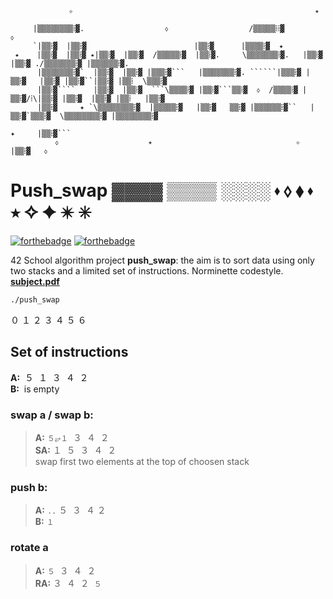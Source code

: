 ```

             ✧                                                      ✴

     |▒▒▒▒▒▒▒▒ⵂ▓.                  ⬨                  /▒▒▒▒▒ⵂⵂ▓                  ⬨
     `|▒▒ⵂ▓  |▒▒ⵂ▓                        |▒▒ⵂ▓      |▒▒▒▒ⵂ▓  ✦
 ⭑    |▒▒ⵂ▓  |▒▒ⵂ▓ ⭑|▒▒ⵂ▓  |▒▒ⵂ▓  /▒▒▒▒▒ⵂ▓  |▒▒ⵂ▓.     \▒▒▒▒▒▒▒ⵂ▓.   |▒▒ⵂ▓    |▒▒ⵂ▓ ./▒▒▒▒▒▒▒ⵂ▓ |▒▒▒▒▒▒ⵂ▓. 
      |▒▒▒▒▒▒▒ⵂ▓`  |▒▒ⵂ▓  |▒▒ⵂ▓ |▒▒▒ⵂ▓```   |▒▒▒▒▒▒▒ⵂ▓. ``````|▒▒▒ⵂ▓ |▒▒ⵂ▓   |▒▒ⵂ▓ |▒▒ⵂ▓``|▒▒ⵂ▓ |▒▒ⵂ  \▒▒▒ⵂ▓ 
      |▒▒ⵂ▓````    |▒▒ⵂ▓  |▒▒ⵂ▓  ```\▒▒▒▒ⵂ▓ |▒▒ⵂ▓```▒▒ⵂ▓  ⬨  /▒▒▒▒ⵂ▓ |▒▒ⵂ▓/ⵂ\|▒▒ⵂ▓ |▒▒ⵂ▓  |▒▒ⵂ▓ |▒▒ⵂ   |▒▒ⵂ▓ 
      |▒▒ⵂ▓     ✦ `\▒▒▒▒▒▒▒▒ⵂ▓  |▒▒▒▒▒ⵂ▓   |▒▒ⵂ▓   ▒▒ⵂ▓ |▒▒▒▒▒▒ⵂ▓``   |▒▒ⵂ▓`▒▒▒ⵂ▓  \▒▒▒▒▒▒▒▒ⵂ▓ |▒▒▒▒▒▒▒▒ⵂ▓
                                                                                     ✦     |▒▒ⵂ▓```  
          ⬨                    ✴                                ✧                         |▒▒ⵂ▓   ⬨
```


# Push_swap ▓▓▓▓  ▒▒▒▒  ░░░░    ⬪ ⬨  ⬧  ⬪  ⭑  ✧  ✦  ✴   ✳ 
[![forthebadge](https://forthebadge.com/images/badges/made-with-c.svg)](https://forthebadge.com)
[![forthebadge](https://forthebadge.com/images/badges/you-didnt-ask-for-this.svg)](https://forthebadge.com)  


42 School algorithm project **push_swap**: the aim is to sort data using only two stacks and a limited set of instructions.  Norminette codestyle.  
[**subject.pdf**](https://cdn.intra.42.fr/pdf/pdf/23502/en.subject.pdf)

``` bash
./push_swap 
```


０ １ ２ ３ ４ ５ ６ 

## Set of instructions
 **A:**  ­­­ ５  ­ １ ­ ３ ­ ４ ­ ２  
 **B:**  ­­­ is empty
### **swap a / swap b:**  
> **A:** `５⥂１` ­ ３ ­ ４ ­ ２  
> **SA:** １ ­ ５ ­ ３ ­ ４ ­ ２  
swap first two elements at the top of choosen stack  

### push b:
> **A:**  `..` ５ ­ ３ ­ ４ ­２  
> **B:**  `１`

### rotate a
> **A:** `５` ­ ３ ­ ４ ­ ２    
> **RA:** ３ ­ ４ ­ ２ ­ `５` 

